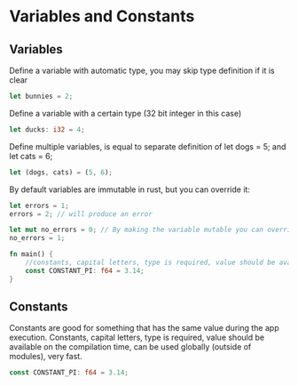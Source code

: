 # Variables and Constants

## Variables
Define a variable with automatic type, you may skip type definition if it is clear
```rust
let bunnies = 2;
```

Define a variable with a certain type (32 bit integer in this case)
```rust
let ducks: i32 = 4;
```

Define multiple variables, is equal to separate definition of let dogs = 5; and let cats = 6;
```rust
let (dogs, cats) = (5, 6);
```

By default variables are immutable in rust, but you can override it:
```rust
let errors = 1;
errors = 2; // will produce an error

let mut no_errors = 0; // By making the variable mutable you can override it's value
no_errors = 1;
```

```rust
fn main() {
    //constants, capital letters, type is required, value should be available on the compilation time, can be used globally (outside of modules), very fast
    const CONSTANT_PI: f64 = 3.14;
}

```

## Constants
Constants are good for something that has the same value during the app execution. Constants, capital letters, type is required, value should be available on the compilation time, can be used globally (outside of modules), very fast.
```rust
const CONSTANT_PI: f64 = 3.14;
```